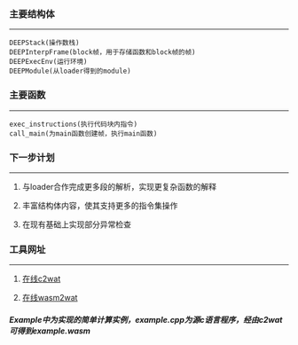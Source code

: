 ### 主要结构体

---

```
DEEPStack(操作数栈)
DEEPInterpFrame(block帧，用于存储函数和block帧的帧)
DEEPExecEnv(运行环境)
DEEPModule(从loader得到的module)
```

### 主要函数

---

```
exec_instructions(执行代码块内指令)
call_main(为main函数创建帧，执行main函数)
```

### 下一步计划

---

1. 与loader合作完成更多段的解析，实现更复杂函数的解释

2. 丰富结构体内容，使其支持更多的指令集操作

3. 在现有基础上实现部分异常检查

### 工具网址

---

1. [在线c2wat](https://mbebenita.github.io/WasmExplorer/)

2. [在线wasm2wat](https://webassembly.github.io/wabt/demo/wasm2wat/)

   
##### Example中为实现的简单计算实例，example.cpp为源c语言程序，经由c2wat可得到example.wasm
